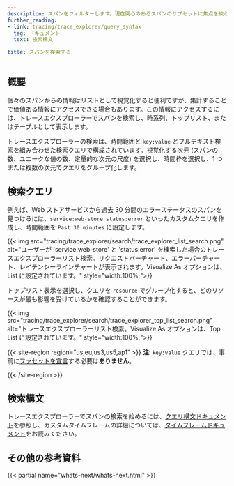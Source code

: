 ```yaml
---
description: スパンをフィルターします。現在関心のあるスパンのサブセットに焦点を絞る、拡大する、またはシフトします。
further_reading:
- link: tracing/trace_explorer/query_syntax
  tag: ドキュメント
  text: 検索構文

title: スパンを検索する
---
```


## 概要

個々のスパンからの情報はリストとして視覚化すると便利ですが、集計することで価値ある情報にアクセスできる場合もあります。この情報にアクセスするには、トレースエクスプローラーでスパンを検索し、時系列、トップリスト、またはテーブルとして表示します。

トレースエクスプローラーの検索は、時間範囲と `key:value` とフルテキスト検索を組み合わせた検索クエリで構成されています。視覚化する次元 (スパンの数、ユニークな値の数、定量的な次元の尺度) を選択し、時間枠を選択し、1 つまたは複数の次元でクエリをグループ化します。

## 検索クエリ

例えば、Web ストアサービスから過去 30 分間のエラーステータスのスパンを見つけるには、`service:web-store status:error` といったカスタムクエリを作成し、時間範囲を `Past 30 minutes` に設定します。

{{< img src="tracing/trace_explorer/search/trace_explorer_list_search.png" alt="ユーザーが 'service:web-store' と 'status:error' を検索した場合のトレースエクスプローラーリスト検索。リクエストバーチャート、エラーバーチャート、レイテンシーラインチャートが表示されます。Visualize As オプションは、List に設定されています。" style="width:100%;">}}

トップリスト表示を選択し、クエリを `resource` でグループ化すると、どのリソースが最も影響を受けているかを確認することができます。

{{< img src="tracing/trace_explorer/search/trace_explorer_top_list_search.png" alt="トレースエクスプローラーリスト検索。Visualize As オプションは、Top List に設定されています。" style="width:100%;">}}

{{< site-region region="us,eu,us3,us5,ap1" >}}
**注**: `key:value` クエリでは、事前に[ファセットを宣言][1]する必要は**ありません**。

[1]: /ja/tracing/trace_explorer/query_syntax/#facets
{{< /site-region >}}

## 検索構文

トレースエクスプローラーでスパンの検索を始めるには、[クエリ構文ドキュメント][2]を参照し、カスタムタイムフレームの詳細については、[タイムフレームドキュメント][3]をお読みください。


## その他の参考資料

{{< partial name="whats-next/whats-next.html" >}}

[1]: /ja/tracing/trace_explorer/query_syntax/#facets
[2]: /ja/tracing/trace_explorer/query_syntax
[3]: /ja/dashboards/guide/custom_time_frames
